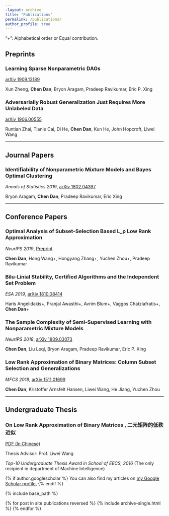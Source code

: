 ```yaml
---
-layout: archive
title: "Publications"
permalink: /publications/
author_profile: true
---
```

“+”: Alphabetical order or Equal contribution.

## Preprints
### Learning Sparse Nonparametric DAGs

[arXiv 1909.13189](http://arxiv.org/abs/1909.13189)

Xun Zheng, **Chen Dan**, Bryon Aragam, Pradeep Ravikumar, Eric P. Xing

### Adversarially Robust Generalization Just Requires More Unlabeled Data

[arXiv 1906.00555](https://arxiv.org/abs/1906.00555)

Runtian Zhai, Tianle Cai, Di He, **Chen Dan**, Kun He, John Hopcroft, Liwei Wang

---
## Journal Papers

### Identifiability of Nonparametric Mixture Models and Bayes Optimal Clustering

*Annals of Statistics 2019*, [arXiv 1802.04397](https://arxiv.org/abs/1802.04397)

Bryon Aragam, **Chen Dan**, Pradeep Ravikumar, Eric Xing

---

## Conference Papers

### Optimal Analysis of Subset-Selection Based L_p Low Rank Approximation

*NeurIPS 2019*, [Preprint](https://chendancmu.github.io/files/NeurIPS_Lp_preprint.pdf)

**Chen Dan**, Hong Wang+, Hongyang Zhang+, Yuchen Zhou+, Pradeep Ravikumar

### Bilu-Linial Stability, Certified Algorithms and the Independent Set Problem

*ESA 2019*,  [arXiv 1810.08414](https://arxiv.org/abs/1810.08414)

Haris Angelidakis+, Pranjal Awasthi+, Avrim Blum+, Vaggos Chatziafratis+, **Chen Dan**+

### The Sample Complexity of Semi-Supervised Learning with Nonparametric Mixture Models

*NeurIPS 2018*, [arXiv 1809.03073](https://arxiv.org/abs/1809.03073)

**Chen Dan**, Liu Leqi, Bryon Aragam, Pradeep Ravikumar, Eric P. Xing

### Low Rank Approximation of Binary Matrices: Column Subset Selection and Generalizations

*MFCS 2018*, [arXiv 1511.01699](https://arxiv.org/abs/1511.01699)

**Chen Dan**, Kristoffer Arnsfelt Hansen, Liwei Wang, He Jiang, Yuchen Zhou

---

## Undergraduate Thesis

### On Low Rank Approximation of Binary Matrices , 二元矩阵的低秩近似

[PDF (In Chinese)](https://chendancmu.github.io/files/pkuthss.pdf)

Thesis Advisor: Prof. Liwei Wang

*Top-10 Undergraduate Thesis Award in School of EECS, 2016*
(The only recipient in department of Machine Intelligence)

{% if author.googlescholar %}
  You can also find my articles on <u><a href="{{author.googlescholar}}">my Google Scholar profile</a>.</u>
{% endif %}

{% include base_path %}

{% for post in site.publications reversed %}
  {% include archive-single.html %}
{% endfor %}

